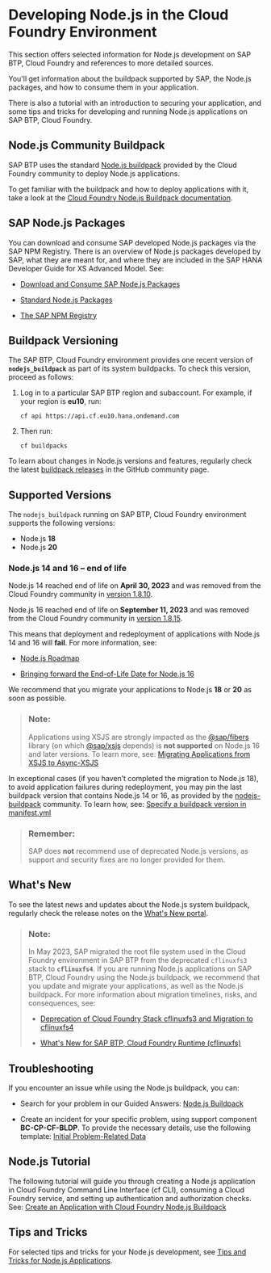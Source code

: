 <!-- loio3a7a0bece0d044eca59495965d8a0237 -->

# Developing Node.js in the Cloud Foundry Environment

This section offers selected information for Node.js development on SAP BTP, Cloud Foundry and references to more detailed sources.



You'll get information about the buildpack supported by SAP, the Node.js packages, and how to consume them in your application.

There is also a tutorial with an introduction to securing your application, and some tips and tricks for developing and running Node.js applications on SAP BTP, Cloud Foundry.



<a name="loio3a7a0bece0d044eca59495965d8a0237__section_wzk_sdp_rdb"/>

## Node.js Community Buildpack

SAP BTP uses the standard [Node.js buildpack](https://github.com/cloudfoundry/nodejs-buildpack) provided by the Cloud Foundry community to deploy Node.js applications.

To get familiar with the buildpack and how to deploy applications with it, take a look at the [Cloud Foundry Node.js Buildpack documentation](https://docs.cloudfoundry.org/buildpacks/node/index.html).



<a name="loio3a7a0bece0d044eca59495965d8a0237__section_ndw_lxz_pdb"/>

## SAP Node.js Packages

You can download and consume SAP developed Node.js packages via the SAP NPM Registry. There is an overview of Node.js packages developed by SAP, what they are meant for, and where they are included in the SAP HANA Developer Guide for XS Advanced Model. See:

-   [Download and Consume SAP Node.js Packages](https://help.sap.com/viewer/4505d0bdaf4948449b7f7379d24d0f0d/2.0.latest/en-US/ddcff14e28384810a352bb6512cd3448.html)

-   [Standard Node.js Packages](https://help.sap.com/viewer/4505d0bdaf4948449b7f7379d24d0f0d/2.0.latest/en-US/54513272339246049bf438a03a8095e4.html)

-   [The SAP NPM Registry](https://help.sap.com/viewer/4505d0bdaf4948449b7f7379d24d0f0d/2.0.latest/en-US/726e5d41462c4eb29eaa6cc83ff41e84.html)




<a name="loio3a7a0bece0d044eca59495965d8a0237__section_kfn_ldv_f5b"/>

## Buildpack Versioning

The SAP BTP, Cloud Foundry environment provides one recent version of **`nodejs_buildpack`** as part of its system buildpacks. To check this version, proceed as follows:

1.  Log in to a particular SAP BTP region and subaccount. For example, if your region is **eu10**, run:

    ```
    cf api https://api.cf.eu10.hana.ondemand.com
    ```

2.  Then run:

    ```
    cf buildpacks
    ```


To learn about changes in Node.js versions and features, regularly check the latest [buildpack releases](https://github.com/cloudfoundry/nodejs-buildpack/releases) in the GitHub community page.



<a name="loio3a7a0bece0d044eca59495965d8a0237__section_w1d_tr1_krb"/>

## Supported Versions

The `nodejs_buildpack` running on SAP BTP, Cloud Foundry environment supports the following versions:

-   Node.js **18** 
-   Node.js **20**



### Node.js 14 and 16 – end of life

Node.js 14 reached end of life on **April 30, 2023** and was removed from the Cloud Foundry community in [version 1.8.10](https://github.com/cloudfoundry/nodejs-buildpack/releases/tag/v1.8.10).

Node.js 16 reached end of life on **September 11, 2023** and was removed from the Cloud Foundry community in [version 1.8.15](https://github.com/cloudfoundry/nodejs-buildpack/releases/tag/v1.8.15).

This means that deployment and redeployment of applications with Node.js 14 and 16 will **fail**. For more information, see:

-   [Node.js Roadmap](https://github.com/nodejs/Release)

-   [Bringing forward the End-of-Life Date for Node.js 16](https://nodejs.org/en/blog/announcements/nodejs16-eol)


We recommend that you migrate your applications to Node.js **18** or **20** as soon as possible.

> ### Note:  
> Applications using XSJS are strongly impacted as the [@sap/fibers](https://www.npmjs.com/package/@sap/fibers) library \(on which [@sap/xsjs](https://www.npmjs.com/package/@sap/xsjs) depends\) is **not supported** on Node.js 16 and later versions. To learn more, see: [Migrating Applications from XSJS to Async-XSJS](migrating-applications-from-xsjs-to-async-xsjs-40ded9d.md)

In exceptional cases \(if you haven’t completed the migration to Node.js 18\), to avoid application failures during redeployment, you may pin the last buildpack version that contains Node.js 14 or 16, as provided by the [nodejs-buildpack](https://github.com/cloudfoundry/nodejs-buildpack) community. To learn how, see: [Specify a buildpack version in manifest.yml](tips-and-tricks-for-node-js-applications-3a5fe88.md#loio3a5fe887f6e64abb827494baac352059__specify_node_bp_version) 

> ### Remember:  
> SAP does **not** recommend use of deprecated Node.js versions, as support and security fixes are no longer provided for them.



<a name="loio3a7a0bece0d044eca59495965d8a0237__section_o5d_4t1_krb"/>

## What's New

To see the latest news and updates about the Node.js system buildpack, regularly check the release notes on the [What's New portal](https://help.sap.com/whats-new/cf0cb2cb149647329b5d02aa96303f56?locale=en-US&Component=Node.js%20System%20Buildpack).

> ### Note:  
> In May 2023, SAP migrated the root file system used in the Cloud Foundry environment in SAP BTP from the deprecated `cflinuxfs3` stack to **`cflinuxfs4`**. If you are running Node.js applications on SAP BTP, Cloud Foundry using the Node.js buildpack, we recommend that you update and migrate your applications, as well as the Node.js buildpack. For more information about migration timelines, risks, and consequences, see:
> 
> -   [Deprecation of Cloud Foundry Stack cflinuxfs3 and Migration to cflinuxfs4](https://blogs.sap.com/2023/02/16/deprecation-of-cloud-foundry-stack-cflinuxfs3-and-migration-to-cflinuxfs4/)
> 
> -   [What's New for SAP BTP, Cloud Foundry Runtime \(cflinuxfs\)](https://help.sap.com/whats-new/cf0cb2cb149647329b5d02aa96303f56?Component=SAP%20BTP,%20Cloud%20Foundry%20Runtime&q=cflinuxfs&locale=en-US&version=Cloud)



<a name="loio3a7a0bece0d044eca59495965d8a0237__section_iwr_zxf_hvb"/>

## Troubleshooting

If you encounter an issue while using the Node.js buildpack, you can:

-   Search for your problem in our Guided Answers: [Node.js Buildpack](https://ga.support.sap.com/dtp/viewer/#/tree/3254/actions/51226:51218/?version=current)

-   Create an incident for your specific problem, using support component **BC-CP-CF-BLDP**. To provide the necessary details, use the following template: [Initial Problem-Related Data](https://ga.support.sap.com/dtp/viewer/#/tree/3254/actions/51226:51220/?version=current) 




<a name="loio3a7a0bece0d044eca59495965d8a0237__section_jnl_4xz_pdb"/>

## Node.js Tutorial

The following tutorial will guide you through creating a Node.js application in Cloud Foundry Command Line Interface \(cf CLI\), consuming a Cloud Foundry service, and setting up authentication and authorization checks. See: [Create an Application with Cloud Foundry Node.js Buildpack](https://developers.sap.com/tutorials/btp-cf-buildpacks-node-create.html)



<a name="loio3a7a0bece0d044eca59495965d8a0237__section_wc2_5xz_pdb"/>

## Tips and Tricks

For selected tips and tricks for your Node.js development, see [Tips and Tricks for Node.js Applications](tips-and-tricks-for-node-js-applications-3a5fe88.md).

